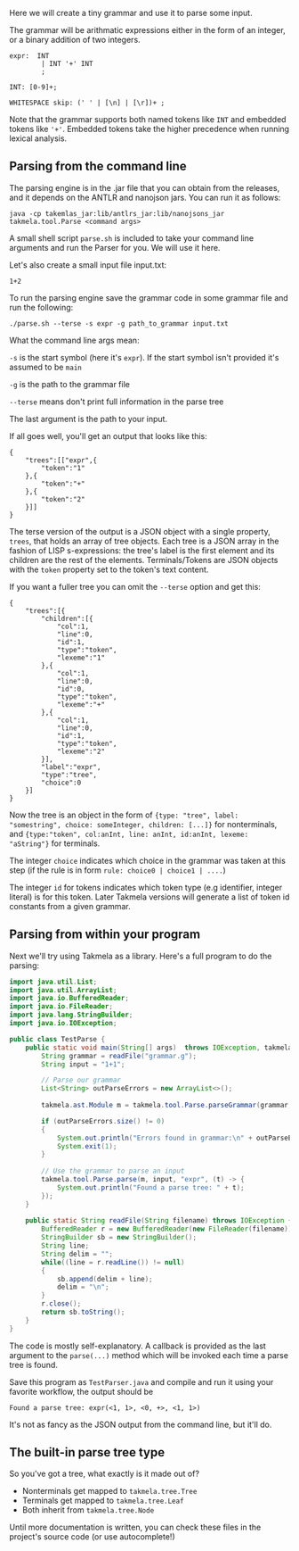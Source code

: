 Here we will create a tiny grammar and use it to parse some input.

The grammar will be arithmatic expressions either in the form of an integer, or a binary addition of two integers.

```
expr:  INT
        | INT '+' INT
        ;
        
INT: [0-9]+;

WHITESPACE skip: (' ' | [\n] | [\r])+ ;
```

Note that the grammar supports both named tokens like `INT` and embedded tokens like `'+'`. Embedded tokens take the higher precedence when running lexical analysis.

## Parsing from the command line

The parsing engine is in the .jar file that you can obtain from the releases, and it depends on the ANTLR and nanojson jars. You can run it as follows:
```
java -cp takemlas_jar:lib/antlrs_jar:lib/nanojsons_jar takmela.tool.Parse <command args>
```

A small shell script `parse.sh` is included to take your command line arguments and run the Parser for you. We will use it here.

Let's also create a small input file input.txt:

```
1+2
```

To run the parsing engine save the grammar code in some grammar file and run the following:
```
./parse.sh --terse -s expr -g path_to_grammar input.txt
```

What the command line args mean:

`-s` is the start symbol (here it's `expr`). If the start symbol isn't provided it's assumed to be `main`

`-g` is the path to the grammar file

`--terse` means don't print full information in the parse tree

The last argument is the path to your input.

If all goes well, you'll get an output that looks like this:
```
{
    "trees":[["expr",{
        "token":"1"
    },{
        "token":"+"
    },{
        "token":"2"
    }]]
}
```

The terse version of the output is a JSON object with a single property, `trees`, that holds an array of tree objects. Each tree is a JSON array in the fashion of LISP s-expressions: the tree's label is the first element and its children are the rest of the elements. Terminals/Tokens are JSON objects with the `token` property set to the token's text content.

If you want a fuller tree you can omit the `--terse` option and get this:

```
{
    "trees":[{
        "children":[{
            "col":1,
            "line":0,
            "id":1,
            "type":"token",
            "lexeme":"1"
        },{
            "col":1,
            "line":0,
            "id":0,
            "type":"token",
            "lexeme":"+"
        },{
            "col":1,
            "line":0,
            "id":1,
            "type":"token",
            "lexeme":"2"
        }],
        "label":"expr",
        "type":"tree",
        "choice":0
    }]
}
```

Now the tree is an object in the form of `{type: "tree", label: "somestring", choice: someInteger, children: [...]}` for nonterminals, and `{type:"token", col:anInt, line: anInt, id:anInt, lexeme: "aString"}` for terminals.

The integer `choice` indicates which choice in the grammar was taken at this step (if the rule is in form `rule: choice0 | choice1 | ....`)

The integer `id` for tokens indicates which token type (e.g identifier, integer literal) is for this token. Later Takmela versions will generate a list of token id constants from a given grammar.

## Parsing from within your program

Next we'll try using Takmela as a library. Here's a full program to do the parsing:

```java
import java.util.List;
import java.util.ArrayList;
import java.io.BufferedReader;
import java.io.FileReader;
import java.lang.StringBuilder;
import java.io.IOException;

public class TestParse {
    public static void main(String[] args)  throws IOException, takmela.lexer.lexer.LexerError {
        String grammar = readFile("grammar.g");
        String input = "1+1";

        // Parse our grammar        
        List<String> outParseErrors = new ArrayList<>();
        
		takmela.ast.Module m = takmela.tool.Parse.parseGrammar(grammar, outParseErrors);

		if (outParseErrors.size() != 0)
		{
			System.out.println("Errors found in grammar:\n" + outParseErrors);
			System.exit(1);
		}
        
        // Use the grammar to parse an input
        takmela.tool.Parse.parse(m, input, "expr", (t) -> {
            System.out.println("Found a parse tree: " + t);
		});
    }
    
    public static String readFile(String filename) throws IOException {
		BufferedReader r = new BufferedReader(new FileReader(filename));
		StringBuilder sb = new StringBuilder();
		String line;
		String delim = "";
		while((line = r.readLine()) != null)
		{
			sb.append(delim + line);
			delim = "\n";
		}
		r.close();
		return sb.toString();
	}
}
```

The code is mostly self-explanatory. A callback is provided as the last argument to the `parse(...)` method which will be invoked each time a parse tree is found.

Save this program as `TestParser.java` and compile and run it using your favorite workflow, the output should be
```
Found a parse tree: expr(<1, 1>, <0, +>, <1, 1>)
```
It's not as fancy as the JSON output from the command line, but it'll do.

## The built-in parse tree type

So you've got a tree, what exactly is it made out of? 

- Nonterminals get mapped to `takmela.tree.Tree`
- Terminals get mapped to `takmela.tree.Leaf`
- Both inherit from `takmela.tree.Node`

Until more documentation is written, you can check these files in the project's source code (or use autocomplete!)
